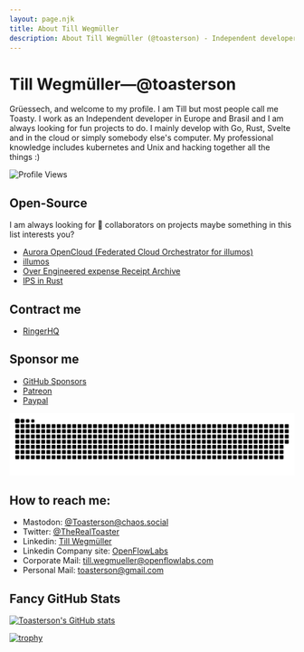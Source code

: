 ```yaml
---
layout: page.njk
title: About Till Wegmüller
description: About Till Wegmüller (@toasterson) - Independent developer and open-source contributor
---
```


# Till Wegmüller—@toasterson

Grüessech, and welcome to my profile. I am Till but most people call me Toasty. 
I work as an Independent developer in Europe and Brasil and 
I am always looking for fun projects to do. I mainly develop with Go, Rust, Svelte 
and in the cloud or simply somebody else's computer.
My professional knowledge includes kubernetes and Unix and hacking together all the things :)

![Profile Views](https://komarev.com/ghpvc/?username=toasterson&color=blue)

## Open-Source

I am always looking for 👯 collaborators on projects maybe something in this list interests you?
- [Aurora OpenCloud (Federated Cloud Orchestrator for illumos)](https://github.com/OpenFlowLabs/aurora-opencloud)
- [illumos](https://www.illumos.org/)
- [Over Engineered expense Receipt Archive](https://github.com/OpenFlowLabs/expensebills)
- [IPS in Rust](https://github.com/OpenFlowLabs/ips)

## Contract me
- [RingerHQ](https://www.ringerhq.com/experts/Toasterson)

## Sponsor me

- [GitHub Sponsors](https://github.com/sponsors/Toasterson)
- [Patreon](https://patreon.com/toasterson)
- [Paypal](https://paypal.me/toasterson) 

![GitHub Snake dark](https://raw.githubusercontent.com/toasterson/toasterson/output/github-contribution-grid-snake-dark.svg#gh-dark-mode-only)

## How to reach me:

- Mastodon: [@Toasterson@chaos.social](https://chaos.social/@Toasterson)
- Twitter: [@TheRealToaster](https://twitter.com/TheRealToaster)
- Linkedin: [Till Wegmüller](https://www.linkedin.com/in/till-wegm%C3%BCller-825ba3131/)
- Linkedin Company site: [OpenFlowLabs](https://www.linkedin.com/company/open-flow-labs/) 
- Corporate Mail: [till.wegmueller@openflowlabs.com](mailto:till.wegmueller@openflowlabs.com)
- Personal Mail: [toasterson@gmail.com](mailto:toasterson@gmail.com)

## Fancy GitHub Stats

[![Toasterson's GitHub stats](https://github-readme-stats.vercel.app/api?username=Toasterson&show_icons=true&theme=dark)](https://github.com/anuraghazra/github-readme-stats)

[![trophy](https://github-profile-trophy.vercel.app/?username=toasterson&theme=onedark)](https://github.com/ryo-ma/github-profile-trophy)